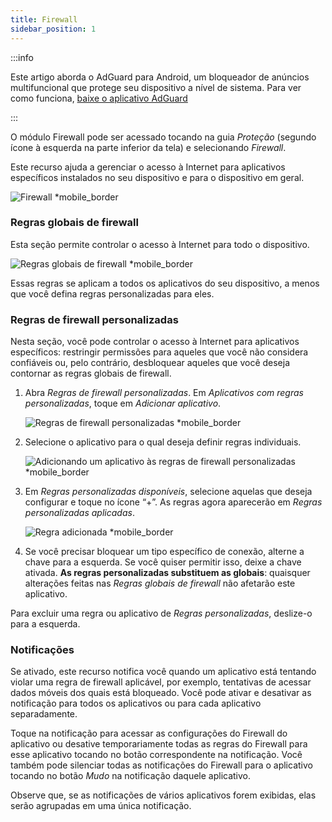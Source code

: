 ```yaml
---
title: Firewall
sidebar_position: 1
---
```


:::info

Este artigo aborda o AdGuard para Android, um bloqueador de anúncios multifuncional que protege seu dispositivo a nível de sistema. Para ver como funciona, [baixe o aplicativo AdGuard](https://agrd.io/download-kb-adblock)

:::

O módulo Firewall pode ser acessado tocando na guia _Proteção_ (segundo ícone à esquerda na parte inferior da tela) e selecionando _Firewall_.

Este recurso ajuda a gerenciar o acesso à Internet para aplicativos específicos instalados no seu dispositivo e para o dispositivo em geral.

![Firewall \*mobile_border](https://cdn.adtidy.org/blog/new/gdn94firewall.png)

### Regras globais de firewall

Esta seção permite controlar o acesso à Internet para todo o dispositivo.

![Regras globais de firewall \*mobile_border](https://cdn.adtidy.org/blog/new/4zx2nhglobal_rules.png)

Essas regras se aplicam a todos os aplicativos do seu dispositivo, a menos que você defina regras personalizadas para eles.

### Regras de firewall personalizadas

Nesta seção, você pode controlar o acesso à Internet para aplicativos específicos: restringir permissões para aqueles que você não considera confiáveis ou, pelo contrário, desbloquear aqueles que você deseja contornar as regras globais de firewall.

1. Abra _Regras de firewall personalizadas_. Em _Aplicativos com regras personalizadas_, toque em _Adicionar aplicativo_.

    ![Regras de firewall personalizadas \*mobile_border](https://cdn.adtidy.org/blog/new/qkxpecustom_rules.png)

2. Selecione o aplicativo para o qual deseja definir regras individuais.

    ![Adicionando um aplicativo às regras de firewall personalizadas \*mobile_border](https://cdn.adtidy.org/blog/new/2db47fadding_app.png)

3. Em _Regras personalizadas disponíveis_, selecione aquelas que deseja configurar e toque no ícone “+”. As regras agora aparecerão em _Regras personalizadas aplicadas_.

    ![Regra adicionada \*mobile_border](https://cdn.adtidy.org/blog/new/6fzjladded_rule.png)

4. Se você precisar bloquear um tipo específico de conexão, alterne a chave para a esquerda. Se você quiser permitir isso, deixe a chave ativada. **As regras personalizadas substituem as globais**: quaisquer alterações feitas nas _Regras globais de firewall_ não afetarão este aplicativo.

Para excluir uma regra ou aplicativo de _Regras personalizadas_, deslize-o para a esquerda.

### Notificações

Se ativado, este recurso notifica você quando um aplicativo está tentando violar uma regra de firewall aplicável, por exemplo, tentativas de acessar dados móveis dos quais está bloqueado. Você pode ativar e desativar as notificação para todos os aplicativos ou para cada aplicativo separadamente.

Toque na notificação para acessar as configurações do Firewall do aplicativo ou desative temporariamente todas as regras do Firewall para esse aplicativo tocando no botão correspondente na notificação. Você também pode silenciar todas as notificações do Firewall para o aplicativo tocando no botão _Mudo_ na notificação daquele aplicativo.

Observe que, se as notificações de vários aplicativos forem exibidas, elas serão agrupadas em uma única notificação.
